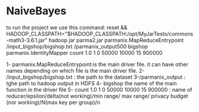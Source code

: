 # NaiveBayes

to run the project we use this command:
reset && HADOOP_CLASSPATH="$HADOOP_CLASSPATH:/opt/MyJarTests/commons-math3-3.6.1.jar" hadoop jar parma2.jar parmanix.MapReduceEntrypoint /input_bigshop/bigshop.txt /parmanix_output500 bigshop parmanix.IdentityMapper count 1.0 1 0 50000 10000 15 900000

1- parmanix.MapReduceEntrypoint:is the main driver file. it can have other names depending on which file is the main driver file.
2- /input_bigshop/bigshop.txt : the path to the dataset
3-/parmanix_output : tghe path to hadoop output in HDFS
4- bigshop the name of the main function in the driver file
5- count 1.0 1 0 50000 10000 15 900000  : name of reducer/epsilon/delta(not working)/min range/ max range/ privacy budget (nor working)/N(max key per group)/n
